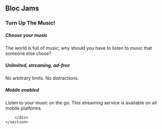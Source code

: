 <!DOCTYPE html>
 <html>
     <head>
        <title>Bloc Jams</title>
      </head>
     <body>
 <nav>
 </nav>
    <section>
        <h1>Bloc Jams</h1>
        <h3>Turn Up The Music!</h3>
    </section>
    <section
      <div>
               <h5>Choose your music</h5>
               <p>The world is full of music; why should you have to listen to music that someone else chose?</p>
           </div>
           <div>
               <h5>Unlimited, streaming, ad-free</h5>
               <p>No arbitrary limits. No distractions.</p>
           </div>
           <div>
               <h5>Mobile enabled</h5>
               <p>Listen to your music on the go. This streaming service is available on all mobile platforms.</p>
           </div>

        </div>
    </section>
</body>
</html>
